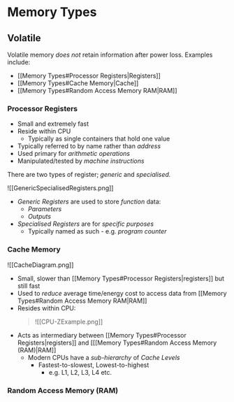# Memory Types

## Volatile

Volatile memory *does not* retain information after power loss. Examples include:

- [[Memory Types#Processor Registers|Registers]]
- [[Memory Types#Cache Memory|Cache]]
- [[Memory Types#Random Access Memory RAM|RAM]]

### Processor Registers

- Small and extremely fast
- Reside within CPU
	- Typically as single containers that hold one value
- Typically referred to by name rather than *address*
- Used primary for *arithmetic operations*
- Manipulated/tested by *machine instructions*

There are two types of register; *generic* and *specialised.*

![[GenericSpecialisedRegisters.png]]

 - *Generic Registers* are used to store *function* data:
	 - *Parameters*
	 - *Outputs*
- *Specialised Registers* are for *specific purposes*
	- Typically named as such - e.g. *program counter*

### Cache Memory
![[CacheDiagram.png]]

- Small, slower than [[Memory Types#Processor Registers|registers]] but still fast
- Used to *reduce* average time/energy cost to access data from [[Memory Types#Random Access Memory RAM|RAM]] 
- Resides within CPU:
	>![[CPU-ZExample.png]]
- Acts as intermediary between [[Memory Types#Processor Registers|registers]] and [[[Memory Types#Random Access Memory (RAM)|RAM]]
	- Modern CPUs have a *sub-hierarchy* of *Cache Levels*
		- Fastest-to-slowest, Lowest-to-highest
			- e.g. L1, L2, L3, L4 etc.

### Random Access Memory (RAM)

